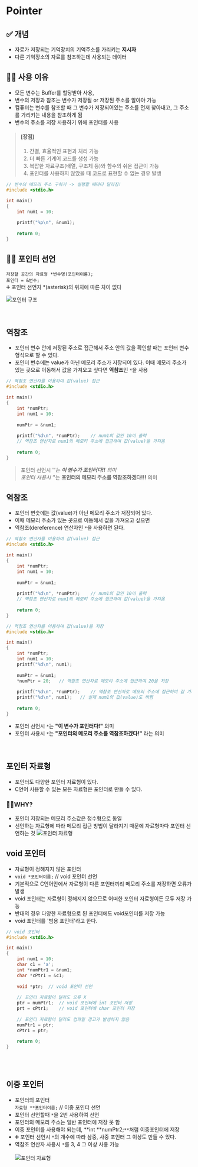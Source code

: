 # Pointer

## ✅ 개념
- 자료가 저장되는 기억장치의 기억주소를 가리키는 **지시자**<br>
- 다른 기억장소의 자료를 참조하는데 사용되는 데이터<br>

## 🤷‍♂️ 사용 이유
- 모든 변수는 Buffer를 할당받아 사용,
- 변수의 저장과 참조는 변수가 저장될 or 저장된 주소를 알아야 가능<br>
- 컴퓨터는 변수를 참조할 때 그 변수가 저장되어있는 주소를 먼저 찾아내고, 그 주소를 가리키는 내용을 참조하게 됨<br>
- 변수의 주소를 저장 사용하기 위해 포인터를 사용
> #### [장점]<br> 
> 1. 간결, 효율적인 표현과 처리 가능<br>
> 2. 더 빠른 기계어 코드를 생성 가능<br>
> 3. 복잡한 자료구조(배열, 구조체 등)와 함수의 쉬운 접근이 가능<br>
> 4. 포인터를 사용하지 않았을 때 코드로 표현할 수 없는 경우 발생

```c
// 변수의 메모리 주소 구하기 -> 실행할 때마다 달라짐!
#include <stdio.h>

int main()
{
    int num1 = 10;
    
    printf("%p\n", &num1);
    
    return 0;
}
```

## 🙋‍♀️ 포인터 선언
`저장할 공간의 자료형 *변수명(포인터이름);`<br>
`포인터 = &변수;`<br>
➕ 포인터 선언지 *(asterisk)의 위치에 따른 차이 없다

![포인터 구조](https://dojang.io/pluginfile.php/338/mod_page/content/23/unit34-3.png)<br><br><br>

## 역참조
- 포인터 변수 안에 저장된 주소로 접근해서 주소 안의 값을 확인할 때는 포인터 변수 형식으로 할 수 있다.<br>
- 포인터 변수에는 value가 아닌 메모리 주소가 저장되어 있다. 이때 메모리 주소가 있는 곳으로 이동해서 값을 가져오고 싶다면 **역참조**인 `*`을 사용

```c
// 역참조 연산자를 이용하여 값(value) 접근
#include <stdio.h>

int main()
{
    int *numPtr;
    int num1 = 10;
    
    numPtr = &num1;
    
    printf("%d\n", *numPtr);	// num1의 값인 10이 출력
    // 역참조 연산자로 num1의 메모리 주소에 접근하여 값(value)을 가져옴
    
    return 0;
}
```
> 포인터 선언시 '*'는 **이 변수가 포인터다!!** 의미<br>
> 포인터 사용시 '*'는 **포인터의 메모리 주소를 역참조하겠다!!!** 의미<br>

## 역참조<br>
- 포인터 변숫에는 값(value)가 아닌 메모리 주소가 저장되어 있다.<br>
- 이때 메모리 주소가 있는 곳으로 이동해서 값을 가져오고 싶으면<br>
- 역참조(dereference) 연산자인 `*`을 사용하면 된다.
```c
// 역참조 연산자를 이용하여 값(value) 접근
#include <stdio.h>

int main()
{
    int *numPtr;
    int num1 = 10;
    
    numPtr = &num1;
    
    printf("%d\n", *numPtr);	// num1의 값인 10이 출력
    // 역참조 연산자로 num1의 메모리 주소에 접근하여 값(value)을 가져옴
    
    return 0;
}
```
```c
// 역참조 연산자를 이용하여 값(value)을 저장
#include <stdio.h>

int main()
{
    int *numPtr;
    int num1 = 10;
    printf("%d\n", num1);
    
    numPtr = &num1;
    *numPtr = 20;	// 역참조 연산자로 메모리 주소에 접근하여 20을 저장
    
    printf("%d\n", *numPtr);	// 역참조 연산자로 메모리 주소에 접근하여 값 가져옴
    printf("%d\n", num1);	// 실제 num1의 값(value)도 바뀜
    
    return 0;
}
```
- 포인터 선언시 `*`는 **"이 변수가 포인터다!"** 의미<br>
- 포인터 사용시 `*`는 **"포인터의 메모리 주소를 역참조하겠다!"** 라는 의미<br><br><br>
## 포인터 자료형<br>
- 포인터도 다양한 포인터 자료형이 있다.<br>
- C언어 사용할 수 있는 모든 자료형은 포인터로 만들 수 있다.<br>
### 🤷‍♀️WHY?<br>
- 포인터 저장되는 메모리 주소값은 정수형으로 동일<br>
- 선언하는 자료형에 따라 메모리 접근 방법이 달라지기 때문에 자료형마다 포인터 선언하는 것
![포인터 자료형](https://media.vlpt.us/images/kimdukbae/post/dc6c3d0f-6cf4-4128-8185-cd4125adfb80/image.png)

## void 포인터
- 자료형이 정해지지 않은 포인터<br>
- `void *포인터이름;` // void 포인터 선언
-  기본적으로 C언어안에서 자료형이 다른 포인터끼리 메모리 주소를 저장하면 오류가 발생<br>
- void 포인터는 자료형이 정해지지 않으므로 어떠한 포인터 자료형이든 모두 저장 가능<br>
- 반대의 경우 다양한 자료형으로 된 포인터에도 void포인터를 저장 가능<br>
- void 포인터를 '범용 포인터'라고 한다.
```c
// void 포인터
#include <stdio.h>

int main()
{
    int num1 = 10;
    char c1 = 'a';
    int *numPtr1 = &num1;
    char *cPtr1 = &c1;
    
    void *ptr;	// void 포인터 선언
    
    // 포인터 자료형이 달라도 오류 X
    ptr = numPtr1;	// void 포인터에 int 포인터 저장
    prt = cPtr1;	// void 포인터에 char 포인터 저장
    
    // 포인터 자료형이 달라도 컴파일 경고가 발생하지 않음
    numPtr1 = ptr;
    cPtr1 = ptr;
    
    return 0;
}
```
<br>
<br>

## 이중 포인터<br>
- 포인터의 포인터<br>
`자료형 **포인터이름;` //  이중 포인터 선언<br>
- 포인터 선언할때 `*`을 2번 사용하여 선언<br>
- 포인터의 메모리 주소는 일반 포인터에 저장 못 함<br>
- 이중 포인터를 사용해야 되는데, **int **numPtr2;`**`처럼 이중포인터에 저장<br>
- ➕ 포인터 선언시 `*`의 개수에 따라 삼중, 사중 포인터 그 이상도 만들 수 있다.<br>
- 역참조 연산자 사용시 `*`를 3, 4 그 이상 사용 가능<br><br>
![포인터 자료형](https://media.vlpt.us/images/kimdukbae/post/67d6bb9c-4e20-4ead-aebd-2ce10d4ae337/image.png)